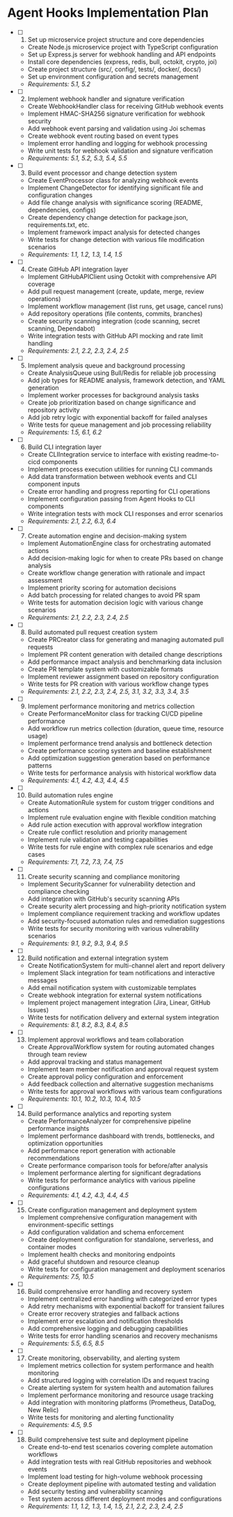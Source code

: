# Agent Hooks Implementation Plan

- [ ] 1. Set up microservice project structure and core dependencies
  - Create Node.js microservice project with TypeScript configuration
  - Set up Express.js server for webhook handling and API endpoints
  - Install core dependencies (express, redis, bull, octokit, crypto, joi)
  - Create project structure (src/, config/, tests/, docker/, docs/)
  - Set up environment configuration and secrets management
  - _Requirements: 5.1, 5.2_

- [ ] 2. Implement webhook handler and signature verification
  - Create WebhookHandler class for receiving GitHub webhook events
  - Implement HMAC-SHA256 signature verification for webhook security
  - Add webhook event parsing and validation using Joi schemas
  - Create webhook event routing based on event types
  - Implement error handling and logging for webhook processing
  - Write unit tests for webhook validation and signature verification
  - _Requirements: 5.1, 5.2, 5.3, 5.4, 5.5_

- [ ] 3. Build event processor and change detection system
  - Create EventProcessor class for analyzing webhook events
  - Implement ChangeDetector for identifying significant file and configuration changes
  - Add file change analysis with significance scoring (README, dependencies, configs)
  - Create dependency change detection for package.json, requirements.txt, etc.
  - Implement framework impact analysis for detected changes
  - Write tests for change detection with various file modification scenarios
  - _Requirements: 1.1, 1.2, 1.3, 1.4, 1.5_

- [ ] 4. Create GitHub API integration layer
  - Implement GitHubAPIClient using Octokit with comprehensive API coverage
  - Add pull request management (create, update, merge, review operations)
  - Implement workflow management (list runs, get usage, cancel runs)
  - Add repository operations (file contents, commits, branches)
  - Create security scanning integration (code scanning, secret scanning, Dependabot)
  - Write integration tests with GitHub API mocking and rate limit handling
  - _Requirements: 2.1, 2.2, 2.3, 2.4, 2.5_

- [ ] 5. Implement analysis queue and background processing
  - Create AnalysisQueue using Bull/Redis for reliable job processing
  - Add job types for README analysis, framework detection, and YAML generation
  - Implement worker processes for background analysis tasks
  - Create job prioritization based on change significance and repository activity
  - Add job retry logic with exponential backoff for failed analyses
  - Write tests for queue management and job processing reliability
  - _Requirements: 1.5, 6.1, 6.2_

- [ ] 6. Build CLI integration layer
  - Create CLIIntegration service to interface with existing readme-to-cicd components
  - Implement process execution utilities for running CLI commands
  - Add data transformation between webhook events and CLI component inputs
  - Create error handling and progress reporting for CLI operations
  - Implement configuration passing from Agent Hooks to CLI components
  - Write integration tests with mock CLI responses and error scenarios
  - _Requirements: 2.1, 2.2, 6.3, 6.4_

- [ ] 7. Create automation engine and decision-making system
  - Implement AutomationEngine class for orchestrating automated actions
  - Add decision-making logic for when to create PRs based on change analysis
  - Create workflow change generation with rationale and impact assessment
  - Implement priority scoring for automation decisions
  - Add batch processing for related changes to avoid PR spam
  - Write tests for automation decision logic with various change scenarios
  - _Requirements: 2.1, 2.2, 2.3, 2.4, 2.5_

- [ ] 8. Build automated pull request creation system
  - Create PRCreator class for generating and managing automated pull requests
  - Implement PR content generation with detailed change descriptions
  - Add performance impact analysis and benchmarking data inclusion
  - Create PR template system with customizable formats
  - Implement reviewer assignment based on repository configuration
  - Write tests for PR creation with various workflow change types
  - _Requirements: 2.1, 2.2, 2.3, 2.4, 2.5, 3.1, 3.2, 3.3, 3.4, 3.5_

- [ ] 9. Implement performance monitoring and metrics collection
  - Create PerformanceMonitor class for tracking CI/CD pipeline performance
  - Add workflow run metrics collection (duration, queue time, resource usage)
  - Implement performance trend analysis and bottleneck detection
  - Create performance scoring system and baseline establishment
  - Add optimization suggestion generation based on performance patterns
  - Write tests for performance analysis with historical workflow data
  - _Requirements: 4.1, 4.2, 4.3, 4.4, 4.5_

- [ ] 10. Build automation rules engine
  - Create AutomationRule system for custom trigger conditions and actions
  - Implement rule evaluation engine with flexible condition matching
  - Add rule action execution with approval workflow integration
  - Create rule conflict resolution and priority management
  - Implement rule validation and testing capabilities
  - Write tests for rule engine with complex rule scenarios and edge cases
  - _Requirements: 7.1, 7.2, 7.3, 7.4, 7.5_

- [ ] 11. Create security scanning and compliance monitoring
  - Implement SecurityScanner for vulnerability detection and compliance checking
  - Add integration with GitHub's security scanning APIs
  - Create security alert processing and high-priority notification system
  - Implement compliance requirement tracking and workflow updates
  - Add security-focused automation rules and remediation suggestions
  - Write tests for security monitoring with various vulnerability scenarios
  - _Requirements: 9.1, 9.2, 9.3, 9.4, 9.5_

- [ ] 12. Build notification and external integration system
  - Create NotificationSystem for multi-channel alert and report delivery
  - Implement Slack integration for team notifications and interactive messages
  - Add email notification system with customizable templates
  - Create webhook integration for external system notifications
  - Implement project management integration (Jira, Linear, GitHub Issues)
  - Write tests for notification delivery and external system integration
  - _Requirements: 8.1, 8.2, 8.3, 8.4, 8.5_

- [ ] 13. Implement approval workflows and team collaboration
  - Create ApprovalWorkflow system for routing automated changes through team review
  - Add approval tracking and status management
  - Implement team member notification and approval request system
  - Create approval policy configuration and enforcement
  - Add feedback collection and alternative suggestion mechanisms
  - Write tests for approval workflows with various team configurations
  - _Requirements: 10.1, 10.2, 10.3, 10.4, 10.5_

- [ ] 14. Build performance analytics and reporting system
  - Create PerformanceAnalyzer for comprehensive pipeline performance insights
  - Implement performance dashboard with trends, bottlenecks, and optimization opportunities
  - Add performance report generation with actionable recommendations
  - Create performance comparison tools for before/after analysis
  - Implement performance alerting for significant degradations
  - Write tests for performance analytics with various pipeline configurations
  - _Requirements: 4.1, 4.2, 4.3, 4.4, 4.5_

- [ ] 15. Create configuration management and deployment system
  - Implement comprehensive configuration management with environment-specific settings
  - Add configuration validation and schema enforcement
  - Create deployment configuration for standalone, serverless, and container modes
  - Implement health checks and monitoring endpoints
  - Add graceful shutdown and resource cleanup
  - Write tests for configuration management and deployment scenarios
  - _Requirements: 7.5, 10.5_

- [ ] 16. Build comprehensive error handling and recovery system
  - Implement centralized error handling with categorized error types
  - Add retry mechanisms with exponential backoff for transient failures
  - Create error recovery strategies and fallback actions
  - Implement error escalation and notification thresholds
  - Add comprehensive logging and debugging capabilities
  - Write tests for error handling scenarios and recovery mechanisms
  - _Requirements: 5.5, 6.5, 8.5_

- [ ] 17. Create monitoring, observability, and alerting system
  - Implement metrics collection for system performance and health monitoring
  - Add structured logging with correlation IDs and request tracing
  - Create alerting system for system health and automation failures
  - Implement performance monitoring and resource usage tracking
  - Add integration with monitoring platforms (Prometheus, DataDog, New Relic)
  - Write tests for monitoring and alerting functionality
  - _Requirements: 4.5, 9.5_

- [ ] 18. Build comprehensive test suite and deployment pipeline
  - Create end-to-end test scenarios covering complete automation workflows
  - Add integration tests with real GitHub repositories and webhook events
  - Implement load testing for high-volume webhook processing
  - Create deployment pipeline with automated testing and validation
  - Add security testing and vulnerability scanning
  - Test system across different deployment modes and configurations
  - _Requirements: 1.1, 1.2, 1.3, 1.4, 1.5, 2.1, 2.2, 2.3, 2.4, 2.5_